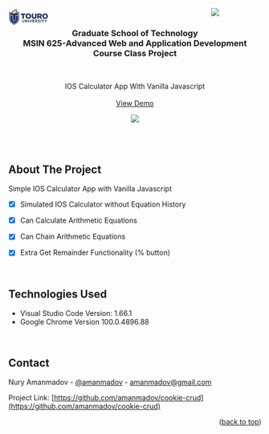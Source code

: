 <img src="images/touro-university-logo-blue.png" width=80 alt="Logo" align="left"><img align="right" src="https://img.shields.io/badge/License-MIT-yellow.svg" width=100>

<!-- PROJECT LOGO -->
<br/>
<div align="center">
    <h3 align="center">Graduate School of Technology<br>MSIN 625-Advanced Web and Application Development Course Class Project</h3>
</div>

<br/>

<p align="center">
IOS Calculator App With Vanilla Javascript
<br/> <br/>
<a href="https://amanmadov.github.io/ios-calculator/index.html">View Demo</a>
</p>

<p align="center"><img src="https://amanmadov.github.io/ios-calculator/images/screenshot.png"></p>

<br/><br/>

<!-- ABOUT THE PROJECT -->
## About The Project

Simple IOS Calculator App with Vanilla Javascript

- [x] Simulated IOS Calculator without Equation History
- [x] Can Calculate Arithmetic Equations
- [x] Can Chain Arithmetic Equations
- [x] Extra Get Remainder Functionality (% button)


<br/>

## Technologies Used
 - Visual Studio Code Version: 1.66.1
 - Google Chrome Version 100.0.4896.88

<br/>


<!-- CONTACT -->
## Contact

Nury Amanmadov - [@amanmadov](https://twitter.com/amanmadov) - amanmadov@gmail.com

Project Link: [https://github.com/amanmadov/cookie-crud](https://github.com/amanmadov/cookie-crud)

<p align="right">(<a href="#top">back to top</a>)</p>
